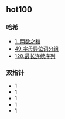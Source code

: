 ## hot100

### 哈希

- [1. 两数之和](1两数之和.md)
- [49.字母异位词分组](/49字母异位词分组.md)
- [128.最长连续序列](/128最长连续序列.md)


### 双指针

- 1
- 1
- 1
- 1
- 1
